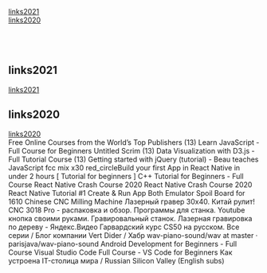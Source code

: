 [](#)  
[](#)  
[](#)  
[](#)  
[](#)  
[links2021](#links2021)  
[links2020](#links2020)  
[](#)  
[](#)  
[](#)  
[](#)  


## 
[]()  
  
  
## 
[]()  
  
  
## 
[]()  
  
  
## links2021
[links2021](l2032links.md)  
  
  
  

  
  
  
## links2020
[links2020](l2022links.md)    
Free Online Courses from the World’s Top Publishers
(13) Learn JavaScript - Full Course for Beginners
Untitled Scrim
(13) Data Visualization with D3.js - Full Tutorial Course
(13) Getting started with jQuery (tutorial) - Beau teaches JavaScript
fcc mix x30
red_circleBuild your first App in React Native in under 2 hours [ Tutorial for beginners ]
C++ Tutorial for Beginners - Full Course
React Native Crash Course 2020
React Native Crash Course 2020
React Native Tutorial #1 Create & Run App Both Emulator
Spoil Board for 1610 Chinese CNC Milling Machine
Лазерный гравер 30х40. Китай рулит!
CNC 3018 Pro - распаковка и обзор. Программы для станка. Youtube кнопка своими руками.
Гравировальный станок. Лазерная гравировка по дереву - Яндекс.Видео
Гарвардский курс CS50 на русском. Все серии / Блог компании Vert Dider / Хабр
wav-piano-sound/wav at master · parisjava/wav-piano-sound
Android Development for Beginners - Full Course
Visual Studio Code Full Course - VS Code for Beginners
Как устроена IT-столица мира / Russian Silicon Valley (English subs)  
  
## 
[]()  
  
  
## 
[]()  
  
  
## 
[]()  
  
  
## 
[]()  
  
  
  
  
